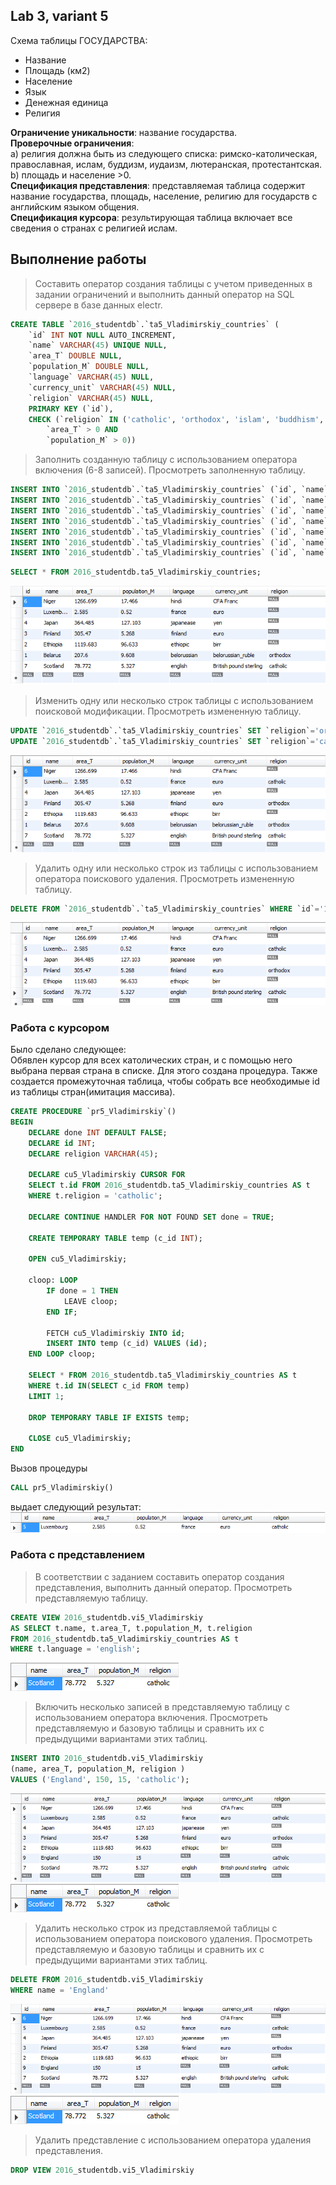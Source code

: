 ## Lab 3, variant 5

Схема таблицы ГОСУДАРСТВА:
-	Название
-	Площадь (км2)
-	Население
-	Язык
-	Денежная единица
-	Религия

**Ограничение уникальности**: название государства.<br>
**Проверочные ограничения**: <br>
    a) религия должна быть из следующего списка: римско-католическая, православная, ислам, буддизм, иудаизм, лютеранская, протестантская.<br> 
    b) площадь и население >0.<br>
**Спецификация представления**: представляемая таблица содержит название государства, площадь, население, религию для государств с 
английским языком общения.<br>
**Спецификация курсора**: результирующая таблица включает все сведения о странах с религией ислам.

## Выполнение работы

> Составить оператор создания таблицы с учетом приведенных в задании ограничений и выполнить данный оператор на SQL сервере в базе данных electr. 

```sql
CREATE TABLE `2016_studentdb`.`ta5_Vladimirskiy_countries` (
    `id` INT NOT NULL AUTO_INCREMENT,
    `name` VARCHAR(45) UNIQUE NULL,
    `area_T` DOUBLE NULL,
    `population_M` DOUBLE NULL,
    `language` VARCHAR(45) NULL,
    `currency_unit` VARCHAR(45) NULL,
    `religion` VARCHAR(45) NULL,    
    PRIMARY KEY (`id`),
    CHECK (`religion` IN ('catholic', 'orthodox', 'islam', 'buddhism', 'judaism', 'lutheran', 'protestant', NULL) AND 
        `area_T` > 0 AND 
        `population_M` > 0))
```

> Заполнить созданную таблицу с использованием оператора включения (6-8 записей). Просмотреть заполненную таблицу.

```sql
INSERT INTO `2016_studentdb`.`ta5_Vladimirskiy_countries` (`id`, `name`, `area_T`, `population_M`, `language`, `currency_unit`, `religion`) VALUES ('1', 'Belarus', '207.6', '9.608', 'belorussian', 'belorussian_ruble', 'orthodox');
INSERT INTO `2016_studentdb`.`ta5_Vladimirskiy_countries` (`id`, `name`, `area_T`, `population_M`, `language`, `currency_unit`) VALUES ('2', 'Ethiopia', '1119.683 ', '96.633', 'ethiopic', 'birr');
INSERT INTO `2016_studentdb`.`ta5_Vladimirskiy_countries` (`id`, `name`, `area_T`, `population_M`, `language`, `currency_unit`) VALUES ('3', 'Finland', '305.470 ', '5.268', 'finland', 'euro');
INSERT INTO `2016_studentdb`.`ta5_Vladimirskiy_countries` (`id`, `name`, `area_T`, `population_M`, `language`, `currency_unit`) VALUES ('4', 'Japan', '364.485 ', '127.103', 'japanease', 'yen');
INSERT INTO `2016_studentdb`.`ta5_Vladimirskiy_countries` (`id`, `name`, `area_T`, `population_M`, `language`, `currency_unit`) VALUES ('5', 'Luxembourg', '2.585', '0.520', 'france', 'euro');
INSERT INTO `2016_studentdb`.`ta5_Vladimirskiy_countries` (`id`, `name`, `area_T`, `population_M`, `language`, `currency_unit`) VALUES ('6', 'Niger', '1266.699 ', '17.466', 'hindi', 'CFA Franc');
INSERT INTO `2016_studentdb`.`ta5_Vladimirskiy_countries` (`id`, `name`, `area_T`, `population_M`, `language`, `currency_unit`, `religion`) VALUES ('7', 'Scotland', '78.772 ', '5.327', 'english', 'British pound sterling', 'catholic');
```
```sql
SELECT * FROM 2016_studentdb.ta5_Vladimirskiy_countries;
```
![sel_all](sel_all.png)

> Изменить одну или несколько строк таблицы с использованием поисковой модификации. Просмотреть измененную таблицу.

```sql
UPDATE `2016_studentdb`.`ta5_Vladimirskiy_countries` SET `religion`='orthodox' WHERE `id`='3';
UPDATE `2016_studentdb`.`ta5_Vladimirskiy_countries` SET `religion`='catholic' WHERE `id`='5';
```
![sel_all_upd](sel_all_upd.png)

> Удалить одну или несколько строк из таблицы с использованием оператора поискового удаления. Просмотреть измененную таблицу.

```sql
DELETE FROM `2016_studentdb`.`ta5_Vladimirskiy_countries` WHERE `id`='1';
```
![sel_all_del](sel_all_del.png)

### Работа с курсором
Было сделано следующее:<br>
Обявлен курсор для всех католических стран, и с помощью него выбрана первая страна в списке. Для этого создана процедура. Также создается промежуточная таблица, чтобы собрать все необходимые id из таблицы стран(имитация массива).

```sql
CREATE PROCEDURE `pr5_Vladimirskiy`()
BEGIN
	DECLARE done INT DEFAULT FALSE;
	DECLARE id INT;
	DECLARE religion VARCHAR(45);
    
	DECLARE cu5_Vladimirskiy CURSOR FOR 
	SELECT t.id FROM 2016_studentdb.ta5_Vladimirskiy_countries AS t
    WHERE t.religion = 'catholic';
    
	DECLARE CONTINUE HANDLER FOR NOT FOUND SET done = TRUE;
    
    CREATE TEMPORARY TABLE temp (c_id INT);
 
	OPEN cu5_Vladimirskiy;    
     
	cloop: LOOP    
		IF done = 1 THEN 
			LEAVE cloop;
		END IF;
 
		FETCH cu5_Vladimirskiy INTO id;
        INSERT INTO temp (c_id) VALUES (id); 
	END LOOP cloop;

	SELECT * FROM 2016_studentdb.ta5_Vladimirskiy_countries AS t 
    WHERE t.id IN(SELECT c_id FROM temp)
    LIMIT 1;
    
    DROP TEMPORARY TABLE IF EXISTS temp;

	CLOSE cu5_Vladimirskiy;
END
```
Вызов процедуры 
```sql
CALL pr5_Vladimirskiy()
```
выдает следующий результат:<br>
![cur_res](cur_res.png)

### Работа с представлением
> В соответствии с заданием составить оператор создания представления, выполнить данный оператор. Просмотреть представляемую таблицу.

```sql
CREATE VIEW 2016_studentdb.vi5_Vladimirskiy 
AS SELECT t.name, t.area_T, t.population_M, t.religion 
FROM 2016_studentdb.ta5_Vladimirskiy_countries AS t
WHERE t.language = 'english';
```
![vishow](vishow.png)

> Включить несколько записей в представляемую таблицу с использованием оператора включения. Просмотреть представляемую и базовую таблицы и сравнить их с предыдущими вариантами этих таблиц.

```sql
INSERT INTO 2016_studentdb.vi5_Vladimirskiy 
(name, area_T, population_M, religion ) 
VALUES ('England', 150, 15, 'catholic');
```
![viinsert_table](viinsert_table.png)
![vishow](vishow.png)

> Удалить несколько строк из представляемой таблицы с использованием оператора поискового удаления. Просмотреть представляемую и базовую таблицы и сравнить их с предыдущими вариантами этих таблиц.

```sql
DELETE FROM 2016_studentdb.vi5_Vladimirskiy 
WHERE name = 'England'
```
![videl_row](videl_row.png)
![vishow](vishow.png)

> Удалить представление с использованием оператора удаления представления.

```sql
DROP VIEW 2016_studentdb.vi5_Vladimirskiy
```

